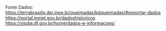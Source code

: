 Fonte Dados:
  https://terrabrasilis.dpi.inpe.br/queimadas/bdqueimadas/#exportar-dados
  https://portal.inmet.gov.br/dadoshistoricos
  https://sisdia.df.gov.br/home/dados-e-informacoes/
